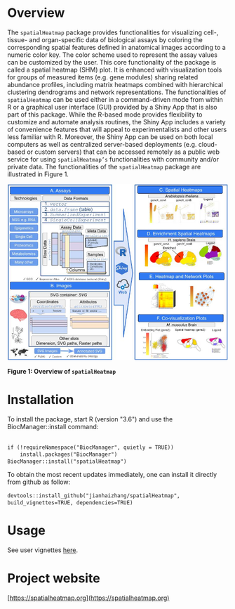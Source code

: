 # Overview

The `spatialHeatmap` package provides functionalities for visualizing cell-, tissue- and organ-specific data of biological assays by coloring the corresponding spatial features defined in anatomical images according to a numeric color key. The color scheme used to represent the assay values can be customized by the user. This core functionality of the package is called a spatial heatmap (SHM) plot. It is enhanced with visualization tools for groups of measured items (e.g. gene modules) sharing related abundance profiles, including matrix heatmaps combined with hierarchical clustering dendrograms and network representations. The functionalities of `spatialHeatmap` can be used either in a command-driven mode from within R or a graphical user interface (GUI) provided by a Shiny App that is also part of this package. While the R-based mode provides flexibility to customize and automate analysis routines, the Shiny App includes a variety of convenience features that will appeal to experimentalists and other users less familiar with R. Moreover, the Shiny App can be used on both local computers as well as centralized server-based deployments (e.g. cloud-based or custom servers) that can be accessed remotely as a public web service for using `spatialHeatmap’s` functionalities with community and/or private data. The functionalities of the `spatialHeatmap` package are illustrated in Figure 1.


<center><img title="Overview of spatialHeatmap" src="vignettes/img/graphical_overview_shm.jpg"></center>

**Figure 1: Overview of `spatialHeatmap`**

# Installation 

To install the package, start R (version "3.6") and use the BiocManager::install command:

```{r, eval=FALSE, echo=TRUE, warnings=FALSE} 

if (!requireNamespace("BiocManager", quietly = TRUE))
    install.packages("BiocManager")
BiocManager::install("spatialHeatmap")

```
To obtain the most recent updates immediately, one can install it directly from github as follow:
                                                                                                                                                                 
```{r, eval=FALSE, echo=TRUE, warnings=FALSE}
devtools::install_github("jianhaizhang/spatialHeatmap", build_vignettes=TRUE, dependencies=TRUE)
```

# Usage

See user vignettes [here](https://bioconductor.org/packages/devel/bioc/html/spatialHeatmap.html).

# Project website

[https://spatialheatmap.org](https://spatialheatmap.org)


